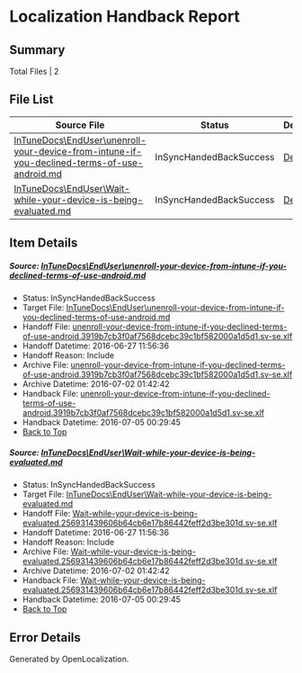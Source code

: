 # <a name='report-top'></a> Localization Handback Report

## Summary
 Total Files | 2

## File List
 Source File | Status | Details 
 ----------- | ------ | ------- 
 [InTuneDocs\EndUser\unenroll-your-device-from-intune-if-you-declined-terms-of-use-android.md](https://github.com/Microsoft/IntuneDocs-pr/blob/e52ebdd62ca68f1d9226def654961075400184a8/InTuneDocs/EndUser/unenroll-your-device-from-intune-if-you-declined-terms-of-use-android.md) | InSyncHandedBackSuccess | [Details](#abcb7dbe4f3423fcba108a7ea0c4b2efa295c970442)
 [InTuneDocs\EndUser\Wait-while-your-device-is-being-evaluated.md](https://github.com/Microsoft/IntuneDocs-pr/blob/e52ebdd62ca68f1d9226def654961075400184a8/InTuneDocs/EndUser/Wait-while-your-device-is-being-evaluated.md) | InSyncHandedBackSuccess | [Details](#90891c2d0e5e8ae75e888dc4c26a056493bf594c452)

## Item Details
##### <a name='abcb7dbe4f3423fcba108a7ea0c4b2efa295c970442'></a> Source: [InTuneDocs\EndUser\unenroll-your-device-from-intune-if-you-declined-terms-of-use-android.md](https://github.com/Microsoft/IntuneDocs-pr/blob/e52ebdd62ca68f1d9226def654961075400184a8/InTuneDocs/EndUser/unenroll-your-device-from-intune-if-you-declined-terms-of-use-android.md)
* Status: InSyncHandedBackSuccess
* Target File: [InTuneDocs\EndUser\unenroll-your-device-from-intune-if-you-declined-terms-of-use-android.md](https://github.com/Microsoft/IntuneDocs-pr.sv-se/blob/6ffc2ec01964d857c634648fab2b6bd21d3bb2c7/InTuneDocs/EndUser/unenroll-your-device-from-intune-if-you-declined-terms-of-use-android.md)
* Handoff File: [unenroll-your-device-from-intune-if-you-declined-terms-of-use-android.3919b7cb3f0af7568dcebc39c1bf582000a1d5d1.sv-se.xlf](https://github.com/Microsoft/EM.handoff/blob/0dd1cdd2bf038c568241ea24f554069c2cedc934/ol-handoff/Microsoft/IntuneDocs-pr.sv-se/master/unenroll-your-device-from-intune-if-you-declined-terms-of-use-android.3919b7cb3f0af7568dcebc39c1bf582000a1d5d1.sv-se.xlf)
* Handoff Datetime: 2016-06-27 11:56:36
* Handoff Reason: Include
* Archive File: [unenroll-your-device-from-intune-if-you-declined-terms-of-use-android.3919b7cb3f0af7568dcebc39c1bf582000a1d5d1.sv-se.xlf](https://github.com/Microsoft/EM.handoff/blob/6647a9fd3b025f6ba1638a28c09bdbdaa19ca091/ol-handoff/Microsoft/IntuneDocs-pr.sv-se/master/archive/unenroll-your-device-from-intune-if-you-declined-terms-of-use-android.3919b7cb3f0af7568dcebc39c1bf582000a1d5d1.sv-se.xlf)
* Archive Datetime: 2016-07-02 01:42:42
* Handback File: [unenroll-your-device-from-intune-if-you-declined-terms-of-use-android.3919b7cb3f0af7568dcebc39c1bf582000a1d5d1.sv-se.xlf](https://github.com/Microsoft/EM.handback/blob/a13f76f37211d4eb25b2cd6a00e2c9a365cd8879/ol-handback/Microsoft/IntuneDocs-pr.sv-se/master/unenroll-your-device-from-intune-if-you-declined-terms-of-use-android.3919b7cb3f0af7568dcebc39c1bf582000a1d5d1.sv-se.xlf)
* Handback Datetime: 2016-07-05 00:29:45
* [Back to Top](#report-top)

##### <a name='90891c2d0e5e8ae75e888dc4c26a056493bf594c452'></a> Source: [InTuneDocs\EndUser\Wait-while-your-device-is-being-evaluated.md](https://github.com/Microsoft/IntuneDocs-pr/blob/e52ebdd62ca68f1d9226def654961075400184a8/InTuneDocs/EndUser/Wait-while-your-device-is-being-evaluated.md)
* Status: InSyncHandedBackSuccess
* Target File: [InTuneDocs\EndUser\Wait-while-your-device-is-being-evaluated.md](https://github.com/Microsoft/IntuneDocs-pr.sv-se/blob/6ffc2ec01964d857c634648fab2b6bd21d3bb2c7/InTuneDocs/EndUser/Wait-while-your-device-is-being-evaluated.md)
* Handoff File: [Wait-while-your-device-is-being-evaluated.256931439606b64cb6e17b86442feff2d3be301d.sv-se.xlf](https://github.com/Microsoft/EM.handoff/blob/0dd1cdd2bf038c568241ea24f554069c2cedc934/ol-handoff/Microsoft/IntuneDocs-pr.sv-se/master/Wait-while-your-device-is-being-evaluated.256931439606b64cb6e17b86442feff2d3be301d.sv-se.xlf)
* Handoff Datetime: 2016-06-27 11:56:36
* Handoff Reason: Include
* Archive File: [Wait-while-your-device-is-being-evaluated.256931439606b64cb6e17b86442feff2d3be301d.sv-se.xlf](https://github.com/Microsoft/EM.handoff/blob/6647a9fd3b025f6ba1638a28c09bdbdaa19ca091/ol-handoff/Microsoft/IntuneDocs-pr.sv-se/master/archive/Wait-while-your-device-is-being-evaluated.256931439606b64cb6e17b86442feff2d3be301d.sv-se.xlf)
* Archive Datetime: 2016-07-02 01:42:42
* Handback File: [Wait-while-your-device-is-being-evaluated.256931439606b64cb6e17b86442feff2d3be301d.sv-se.xlf](https://github.com/Microsoft/EM.handback/blob/a13f76f37211d4eb25b2cd6a00e2c9a365cd8879/ol-handback/Microsoft/IntuneDocs-pr.sv-se/master/Wait-while-your-device-is-being-evaluated.256931439606b64cb6e17b86442feff2d3be301d.sv-se.xlf)
* Handback Datetime: 2016-07-05 00:29:45
* [Back to Top](#report-top)


## Error Details

Generated by OpenLocalization.
